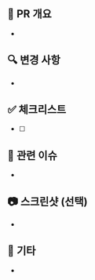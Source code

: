 ## 📌 PR 개요

-

<!--
- 변경 내용을 간단하게 설명해주세요.
-->

## 🔍 변경 사항

-

<!--
- 주요 변경 사항을 목록 형태로 작성해주세요.
  - 예) 로그인 페이지 UI 수정
  - 예) API 호출 로직 리팩터링
-->

## ✅ 체크리스트

- [ ]

<!--
- [ ] 코드 빌드 및 테스트 완료
- [ ] 린트 검사 통과
- [ ] 관련 이슈에 연결 (예: Closes #123)
-->

## 📝 관련 이슈

-

<!--
- 이 PR이 해결하는 이슈 번호를 적어주세요. (예: Closes #45)
-->

## 📷 스크린샷 (선택)

-

<!--
- UI 변경이 있다면 스크린샷이나 GIF를 첨부해주세요.
-->

## 💬 기타

-

<!--
- 리뷰어가 참고할 추가 내용이 있다면 작성해주세요.
-->
